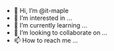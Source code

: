 - 👋 Hi, I’m @it-maple
- 👀 I’m interested in ...
- 🌱 I’m currently learning ...
- 💞️ I’m looking to collaborate on ...
- 📫 How to reach me ...

<!---
it-maple/it-maple is a ✨ special ✨ repository because its `README.md` (this file) appears on your GitHub profile.
You can click the Preview link to take a look at your changes.
--->
